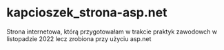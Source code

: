 # kapcioszek_strona-asp.net
Strona internetowa, którą przygotowałam w trakcie praktyk zawodowch w listopadzie 2022 lecz zrobiona przy użyciu asp.net
